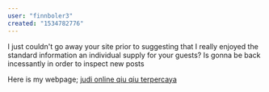 ```yaml
---
user: "finnboler3"
created: "1534782776"
---
```


I just couldn't go away your site prior to suggesting that 
I really enjoyed the standard information an individual supply for your guests?
Is gonna be back incessantly in order to inspect new posts

Here is my webpage; <a href="http://opendoors.su/reviews/1581867">judi online qiu qiu terpercaya</a>

